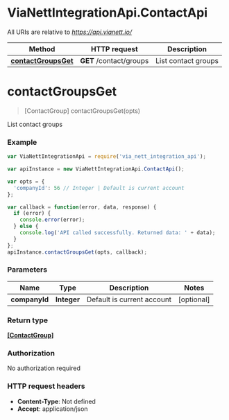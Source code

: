 # ViaNettIntegrationApi.ContactApi

All URIs are relative to *https://api.vianett.io/*

Method | HTTP request | Description
------------- | ------------- | -------------
[**contactGroupsGet**](ContactApi.md#contactGroupsGet) | **GET** /contact/groups | List contact groups


<a name="contactGroupsGet"></a>
# **contactGroupsGet**
> [ContactGroup] contactGroupsGet(opts)

List contact groups

### Example
```javascript
var ViaNettIntegrationApi = require('via_nett_integration_api');

var apiInstance = new ViaNettIntegrationApi.ContactApi();

var opts = { 
  'companyId': 56 // Integer | Default is current account
};

var callback = function(error, data, response) {
  if (error) {
    console.error(error);
  } else {
    console.log('API called successfully. Returned data: ' + data);
  }
};
apiInstance.contactGroupsGet(opts, callback);
```

### Parameters

Name | Type | Description  | Notes
------------- | ------------- | ------------- | -------------
 **companyId** | **Integer**| Default is current account | [optional] 

### Return type

[**[ContactGroup]**](ContactGroup.md)

### Authorization

No authorization required

### HTTP request headers

 - **Content-Type**: Not defined
 - **Accept**: application/json

